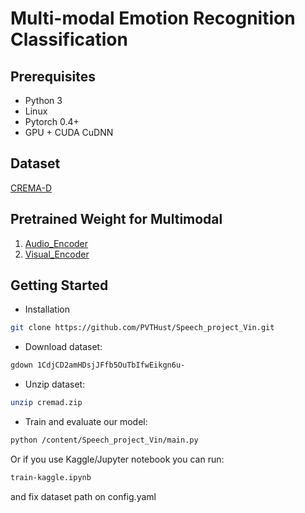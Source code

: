 # Multi-modal Emotion Recognition Classification
## Prerequisites
- Python 3
- Linux
- Pytorch 0.4+
- GPU + CUDA CuDNN
## Dataset
[CREMA-D](https://www.kaggle.com/datasets/phmvittin/cremad-1)
## Pretrained Weight for Multimodal
1. [Audio_Encoder](https://www.kaggle.com/datasets/phmvittin/weight-asr)
2. [Visual_Encoder](https://www.kaggle.com/datasets/phmvittin/weight-cremad)

<!-- **Training Guidline** -->
<!-- This source code train with Kaggle using Pytorch version 
1. You need pip install timm version 0.4.5 for load Audio_Encoder
2. Using config.yaml to fix the name folder dataset, weight load
3. Run train_kaggle.inypb for training -->
## Getting Started
- Installation
``` bash
git clone https://github.com/PVTHust/Speech_project_Vin.git
```
- Download dataset: 
```bash
gdown 1CdjCD2amHDsjJFfb5OuTbIfwEikgn6u-
```
- Unzip dataset:    
```bash
unzip cremad.zip
```
- Train and evaluate our model:
```bash
python /content/Speech_project_Vin/main.py
```

Or if you use Kaggle/Jupyter notebook you can run:
```bash
train-kaggle.ipynb
```
and fix dataset path on config.yaml
